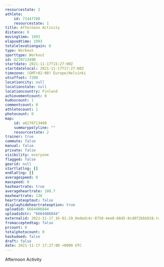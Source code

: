 ```yaml
---
resourcestate: 2
athlete:
    id: 71447788
    resourcestate: 1
title: Afternoon Activity
distance: 0
movingtime: 1993
elapsedtime: 1993
totalelevationgain: 0
type: Workout
sporttype: Workout
id: 6270713490
startdate: 2021-11-17T15:27:00Z
startdatelocal: 2021-11-17T17:27:00Z
timezone: (GMT+02:00) Europe/Helsinki
utcoffset: 7200
locationcity: null
locationstate: null
locationcountry: Finland
achievementcount: 0
kudoscount: 1
commentcount: 0
athletecount: 1
photocount: 0
map:
    id: a6270713490
    summarypolyline: ""
    resourcestate: 2
trainer: true
commute: false
manual: false
private: false
visibility: everyone
flagged: false
gearid: null
startlatlng: []
endlatlng: []
averagespeed: 0
maxspeed: 0
hasheartrate: true
averageheartrate: 100.7
maxheartrate: 136
heartrateoptout: false
displayhideheartrateoption: true
uploadid: 6664406844
uploadidstr: "6664406844"
externalid: 2021-11-17_16-01-29_0ededc4c-0750-4ee8-88d5-8cd0f2bbb928.tcx
fromacceptedtag: false
prcount: 0
totalphotocount: 0
haskudoed: false
draft: false
date: 2021-11-17 17:27:00 +0000 UTC
---
```

Afternoon Activity